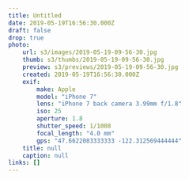 ```yaml
---
title: Untitled
date: 2019-05-19T16:56:30.000Z
draft: false
drop: true
photo:
    url: s3/images/2019-05-19-09-56-30.jpg
    thumb: s3/thumbs/2019-05-19-09-56-30.jpg
    preview: s3/previews/2019-05-19-09-56-30.jpg
    created: 2019-05-19T16:56:30.000Z
    exif:
        make: Apple
        model: "iPhone 7"
        lens: "iPhone 7 back camera 3.99mm f/1.8"
        iso: 25
        aperture: 1.8
        shutter_speed: 1/1008
        focal_length: "4.0 mm"
        gps: "47.6622083333333 -122.312569444444"
    title: null
    caption: null
links: []
---
```

